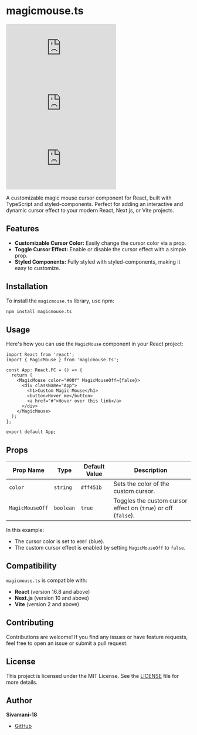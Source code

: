 # magicmouse.ts

![npm](https://img.shields.io/npm/v/magicmouse.ts) ![license](https://img.shields.io/npm/l/magicmouse.ts) ![npm downloads](https://img.shields.io/npm/dw/magicmouse.ts)

A customizable magic mouse cursor component for React, built with TypeScript and styled-components. Perfect for adding an interactive and dynamic cursor effect to your modern React, Next.js, or Vite projects.

## Features

- **Customizable Cursor Color:** Easily change the cursor color via a prop.
- **Toggle Cursor Effect:** Enable or disable the cursor effect with a simple prop.
- **Styled Components:** Fully styled with styled-components, making it easy to customize.

## Installation

To install the `magicmouse.ts` library, use npm:

```bash
npm install magicmouse.ts
```

## Usage

Here's how you can use the `MagicMouse` component in your React project:

```tsx
import React from 'react';
import { MagicMouse } from 'magicmouse.ts';

const App: React.FC = () => {
  return (
    <MagicMouse color="#00f" MagicMouseOff={false}>
      <div className="App">
        <h1>Custom Magic Mouse</h1>
        <button>Hover me</button>
        <a href="#">Hover over this link</a>
      </div>
    </MagicMouse>
  );
};

export default App;
```

## Props

| Prop Name       | Type      | Default Value | Description                                             |
| --------------- | --------- | ------------- | ------------------------------------------------------- |
| `color`         | `string`  | `#ff451b`     | Sets the color of the custom cursor.                    |
| `MagicMouseOff` | `boolean` | `true`        | Toggles the custom cursor effect on (`true`) or off (`false`). |



In this example:
- The cursor color is set to `#00f` (blue).
- The custom cursor effect is enabled by setting `MagicMouseOff` to `false`.

## Compatibility

`magicmouse.ts` is compatible with:

- **React** (version 16.8 and above)
- **Next.js** (version 10 and above)
- **Vite** (version 2 and above)

## Contributing

Contributions are welcome! If you find any issues or have feature requests, feel free to open an issue or submit a pull request.

## License

This project is licensed under the MIT License. See the [LICENSE](LICENSE) file for more details.

## Author

**Sivamani-18**

- [GitHub](https://github.com/Sivamani-18)